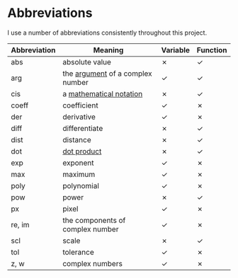 # Abbreviations

<!--
	FILENAME: abbrev.md
	AUTHOR: Zachary Krepelka
	DATE: Friday, February 21st, 2025
	ABOUT: a project for the exploration of programming languages
	ORIGIN: https://github.com/zachary-krepelka/ascii-art-fractals.git
-->

I use a number of abbreviations consistently throughout this project.

| Abbreviation | Meaning                               | Variable | Function |
| ------------ | ------------------------------------- | -------- | -------- |
| abs          | absolute value                        | &cross;  | &check;  |
| arg          | the [argument][1] of a complex number | &check;  | &check;  |
| cis          | a [mathematical notation][2]          | &cross;  | &check;  |
| coeff        | coefficient                           | &check;  | &cross;  |
| der          | derivative                            | &check;  | &cross;  |
| diff         | differentiate                         | &cross;  | &check;  |
| dist         | distance                              | &cross;  | &check;  |
| dot          | [dot product][3]                      | &cross;  | &check;  |
| exp          | exponent                              | &check;  | &cross;  |
| max          | maximum                               | &check;  | &cross;  |
| poly         | polynomial                            | &check;  | &cross;  |
| pow          | power                                 | &cross;  | &check;  |
| px           | pixel                                 | &check;  | &cross;  |
| re, im       | the components of complex number      | &check;  | &cross;  |
| scl          | scale                                 | &cross;  | &check;  |
| tol          | tolerance                             | &check;  | &cross;  |
| z, w         | complex numbers                       | &check;  | &cross;  |

[1]: https://en.wikipedia.org/wiki/Argument_(complex_analysis)
[2]: https://en.wikipedia.org/wiki/Cis_(mathematics)
[3]: https://en.wikipedia.org/wiki/Dot_product

